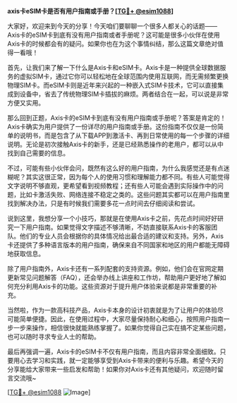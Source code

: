 **axis卡eSIM卡是否有用户指南或手册？[[TG💪+ @esim1088](https://t.me/s/esim1088)]**

大家好，欢迎来到今天的分享！今天咱们要聊聊一个很多人都关心的话题——Axis卡的eSIM卡到底有没有用户指南或者手册呢？这可能是很多小伙伴在使用Axis卡的时候都会有的疑问。如果你也在为这个事情纠结，那么这篇文章绝对值得一看哦！

首先，让我们来了解一下什么是Axis卡和eSIM卡。Axis卡是一种提供全球数据服务的虚拟SIM卡，通过它你可以轻松地在全球范围内使用互联网，而无需频繁更换物理SIM卡。而eSIM卡则是近年来兴起的一种嵌入式SIM卡技术，它可以直接集成到设备中，省去了传统物理SIM卡插拔的麻烦。两者结合在一起，可以说是非常方便又实用。

那么回到正题，Axis卡的eSIM卡到底有没有用户指南或手册呢？答案是肯定的！Axis卡确实为用户提供了一份详尽的用户指南或手册。这份指南不仅仅是一份简单的说明书，而是包含了从下载APP到激活卡、再到日常使用的每一个步骤的详细说明。无论是初次接触Axis卡的新手，还是已经熟悉操作的老用户，都可以从中找到自己需要的信息。

不过，可能有些小伙伴会问，既然有这么好的用户指南，为什么我感觉还是有点迷糊呢？其实这很正常，因为每个人的使用习惯和理解能力都不同。有些人可能觉得文字说明不够直观，更希望看到视频教程；还有些人可能会遇到实际操作中的问题，比如卡激活失败、网络连接不稳定之类的。这些问题其实都可以在用户指南里找到解决办法，只是有时候我们需要多花一点时间去仔细阅读和尝试。

说到这里，我想分享一个小技巧，那就是在使用Axis卡之前，先花点时间好好研究一下用户指南。如果觉得文字描述不够清晰，不妨直接联系Axis卡的客服团队。他们的专业人员会根据你的具体情况给出最合适的建议和支持。另外，Axis卡还提供了多种语言版本的用户指南，确保来自不同国家和地区的用户都能无障碍地获取信息。

除了用户指南外，Axis卡还有一系列配套的支持资源。例如，他们会在官网定期更新常见问题解答（FAQ），还会举办线上讲座和工作坊，帮助用户更好地了解如何充分利用Axis卡的功能。这些资源对于提升用户体验来说都是非常重要的补充。

当然啦，作为一款高科技产品，Axis卡本身的设计初衷就是为了让用户的体验尽可能简单便捷。因此，在使用过程中，大家尽量保持耐心和细心，按照用户指南一步一步来操作，相信很快就能熟练掌握了。如果你觉得自己实在搞不定某些问题，也可以随时寻求专业人士的帮助。

最后再强调一遍，Axis卡的eSIM卡不仅有用户指南，而且内容非常全面细致。只要用心去学习和实践，就一定能够享受到Axis卡带来的便利与乐趣。希望今天的分享能给大家带来一些启发和帮助！如果你对Axis卡还有其他疑问，欢迎随时留言交流哦~

[[TG💪+ @esim1088](https://t.me/s/esim1088) ![Image](https://i.postimg.cc/4NQfJmqS/Snipaste-2025-05-13-00-14-12.png)]
